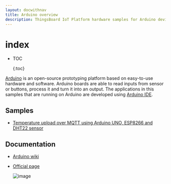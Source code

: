 ```yaml
---
layout: docwithnav
title: Arduino overview
description: ThingsBoard IoT Platform hardware samples for Arduino devices.
---
```


# index

* TOC

  {:toc}

[Arduino](https://en.wikipedia.org/wiki/Arduino) is an open-source prototyping platform based on easy-to-use hardware and software. Arduino boards are able to read inputs from sensor or buttons, process it and turn it into an output. The applications in this samples that are running on Arduino are developed using [Arduino IDE](https://www.arduino.cc/en/Main/Software).

## Samples

* [Temperature upload over MQTT using Arduino UNO, ESP8266 and DHT22 sensor](https://github.com/caoyingde/thingsboard.github.io/tree/9437083b88083a9b2563248432cbbe460867fbaf/docs/samples/arduino/temperature/README.md)

## Documentation

* [Arduino wiki](https://en.wikipedia.org/wiki/Arduino)
* [Official page](https://www.arduino.cc/en/Main/ArduinoBoardUno)

  ![image](https://i2.wp.com/marcusjenkins.com/wp-content/uploads/2014/06/ARDUINO_V2.png?w=961)

